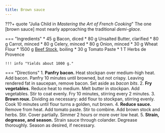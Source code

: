 ```yaml
---
title: Brown sauce
---
```

???+ quote "Julia Child in _Mastering the Art of French Cooking_"
    The one [brown sauce] most nearly approaching the traditional *demi-glace*.

=== "Ingredients"
    * 45 g Bacon, diced
    * 80 g Unsalted Butter, clarified
    * 80 g Carrot, minced
    * 80 g Celery, minced
    * 80 g Onion, minced
    * 30 g Wheat Flour
    * 1500 g [Beef Stock](../../soups/stocks/meat-stock.md), boiling
    * 30 g Tomato Paste
    * 1 T Herbs de Provence

    !!! info "Yields about 1000 g."

=== "Directions"
    1. **Panfry bacon.** Heat stockpan over medium-high heat. Add bacon. Panfry 10 minutes until browned, but not crispy. Leaving rendered fat in saucepan, remove bacon. Set aside as *bacon bits*.
    2. **Fry vegetables.** Reduce heat to medium. Melt butter in stockpan. Add vegetables. Stir to coat evenly. Fry 10 minutes, stirring every 2 minutes.
    3. **Brown roux.** Dividing as necessary: add flour to stockpan, stirring evenly. Cook 10 minutes until flour turns a golden, nut brown.
    4. **Reduce sauce.** Remove from heat. Add tomato paste. Stir to combine. Add brown stock and herbs. Stir. Cover partially. Simmer 2 hours or more over low heat.
    5. **Strain, degrease, and season.** Strain sauce through colander. Degrease thoroughly. Season as desired, if necessary.

[^1]: {{ cite.child_french_cooking }}

